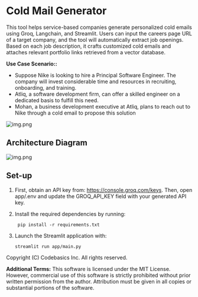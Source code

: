 # Cold Mail Generator
This tool helps service-based companies generate personalized cold emails using Groq, Langchain, and Streamlit. Users can input the careers page URL of a target company, and the tool will automatically extract job openings. Based on each job description, it crafts customized cold emails and attaches relevant portfolio links retrieved from a vector database. 

**Use Case Scenario::**

- Suppose Nike is looking to hire a Principal Software Engineer. The company will invest considerable time and resources in recruiting, onboarding, and training.
- Atliq, a software development firm, can offer a skilled engineer on a dedicated basis to fulfill this need.
- Mohan, a business development executive at Atliq, plans to reach out to Nike through a cold email to propose this solution


![img.png](imgs/img.png)

## Architecture Diagram
![img.png](imgs/architecture.png)

## Set-up
1. First, obtain an API key from: https://console.groq.com/keys.
Then, open app/.env and update the GROQ_API_KEY field with your generated API key. 


2. Install the required dependencies by running:

    ```commandline
     pip install -r requirements.txt
    ```
   
3. Launch the Streamlit application with:


   ```commandline
   streamlit run app/main.py
   ```
   

Copyright (C) Codebasics Inc. All rights reserved.

**Additional Terms:**
This software is licensed under the MIT License. However, commercial use of this software is strictly prohibited without prior written permission from the author. Attribution must be given in all copies or substantial portions of the software.
